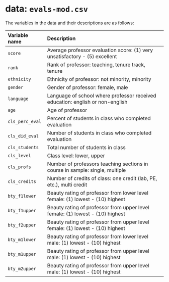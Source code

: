 # data: `evals-mod.csv`

The variables in the data and their descriptions are as follows:

| Variable name    | Description 
|:--------|:-------------------------------
| `score` 		     | Average professor evaluation score: (1) very unsatisfactory - (5) excellent
| `rank` 		       | Rank of professor: teaching, tenure track, tenure
| `ethnicity` 	   | Ethnicity of professor: not minority, minority
| `gender` 		     | Gender of professor: female, male
| `language` 	     | Language of school where professor received education: english or non-english
| `age` 		       | Age of professor
| `cls_perc_eval`  | Percent of students in class who completed evaluation
| `cls_did_eval`   | Number of students in class who completed evaluation
| `cls_students`   | Total number of students in class
| `cls_level` 	   | Class level: lower, upper
| `cls_profs` 	   | Number of professors teaching sections in course in sample: single, multiple
| `cls_credits`    | Number of credits of class: one credit (lab, PE, etc.), multi credit
| `bty_f1lower`    | Beauty rating of professor from lower level female: (1) lowest - (10) highest
| `bty_f1upper`    | Beauty rating of professor from upper level female: (1) lowest - (10) highest
| `bty_f2upper`    | Beauty rating of professor from upper level female: (1) lowest - (10) highest
| `bty_m1lower`    | Beauty rating of professor from lower level male: (1) lowest - (10) highest
| `bty_m1upper`    | Beauty rating of professor from upper level male: (1) lowest - (10) highest
| `bty_m2upper`    | Beauty rating of professor from upper level male: (1) lowest - (10) highest
